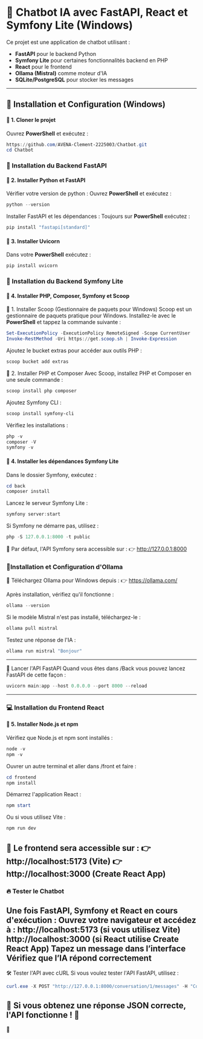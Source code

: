 # 🤖 Chatbot IA avec FastAPI, React et Symfony Lite (Windows)

Ce projet est une application de chatbot utilisant :
- **FastAPI** pour le backend Python  
- **Symfony Lite** pour certaines fonctionnalités backend en PHP  
- **React** pour le frontend  
- **Ollama (Mistral)** comme moteur d'IA  
- **SQLite/PostgreSQL** pour stocker les messages

---

## 📂 **Installation et Configuration (Windows)**

#### 🔹 1. **Cloner le projet**
Ouvrez **PowerShell** et exécutez :
```powershell
https://github.com/AVENA-Clement-2225003/Chatbot.git
cd Chatbot
```
### 🐍 Installation du Backend FastAPI

#### 🔹 2. **Installer Python et FastAPI**
Vérifier votre version de python : 
Ouvrez **PowerShell** et exécutez :
```powershell
python --version
```
Installer FastAPI et les dépendances : 
Toujours sur **PowerShell** exécutez :
```powershell
pip install "fastapi[standard]"
```

#### 🔹 3. **Installer Uvicorn** 

Dans votre **PowerShell** exécutez :
```powershell
pip install uvicorn
```
### 🐘 Installation du Backend Symfony Lite

#### 🔹 4. Installer PHP, Composer, Symfony et Scoop
📌 1. Installer Scoop (Gestionnaire de paquets pour Windows)
Scoop est un gestionnaire de paquets pratique pour Windows. Installez-le avec le **PowerShell** et tappez la commande suivante  :
```powershell
Set-ExecutionPolicy -ExecutionPolicy RemoteSigned -Scope CurrentUser
Invoke-RestMethod -Uri https://get.scoop.sh | Invoke-Expression
```
Ajoutez le bucket extras pour accéder aux outils PHP :
```powershell
scoop bucket add extras
```
📌 2. Installer PHP et Composer
Avec Scoop, installez PHP et Composer en une seule commande :
```powershell
scoop install php composer
```
Ajoutez Symfony CLI :
```powershell
scoop install symfony-cli
```
Vérifiez les installations :
```powershell
php -v
composer -V
symfony -v
```

#### 🔹 4. Installer les dépendances Symfony Lite

Dans le dossier Symfony, exécutez :
```powershell
cd back
composer install
```
Lancez le serveur Symfony Lite :
```powershell
symfony server:start
```
Si Symfony ne démarre pas, utilisez :
```powershell
php -S 127.0.0.1:8000 -t public
```
📌 Par défaut, l'API Symfony sera accessible sur :
👉 http://127.0.0.1:8000 

### 🦙Installation et Configuration d'Ollama
📌 Téléchargez Ollama pour Windows depuis :
👉 https://ollama.com/

Après installation, vérifiez qu'il fonctionne :
```powershell
ollama --version
```

Si le modèle Mistral n'est pas installé, téléchargez-le :
```powershell
ollama pull mistral
```

Testez une réponse de l'IA :
```powershell
ollama run mistral "Bonjour"
```
---
🚀 Lancer l'API FastAPI
Quand vous êtes dans /Back vous pouvez lancez FastAPI de cette façon  :
```powershell
uvicorn main:app --host 0.0.0.0 --port 8000 --reload
```
--- 
### 💻 Installation du Frontend React

#### 🔹 5. Installer Node.js et npm
Vérifiez que Node.js et npm sont installés :
```powershell
node -v
npm -v
```
Ouvrer un autre terminal et aller dans /front et faire : 
```powershell
cd frontend
npm install
```
Démarrez l'application React :
```powershell
npm start
```
Ou si vous utilisez Vite :
```powershell
npm run dev
```
📌 Le frontend sera accessible sur :
👉 http://localhost:5173 (Vite)
👉 http://localhost:3000 (Create React App)
--- 
### 🔥 Tester le Chatbot

Une fois FastAPI, Symfony et React en cours d'exécution :
Ouvrez votre navigateur et accédez à :
  http://localhost:5173 (si vous utilisez Vite)
  http://localhost:3000 (si React utilise Create React App)
Tapez un message dans l’interface
Vérifiez que l’IA répond correctement
--- 
🛠 Tester l'API avec cURL
Si vous voulez tester l'API FastAPI, utilisez :
```powershell
curl.exe -X POST "http://127.0.0.1:8000/conversation/1/messages" -H "Content-Type: application/json" -d "{\"content\":\"Bonjour\"}"
```
📌 Si vous obtenez une réponse JSON correcte, l'API fonctionne ! 🎉
---
📂

